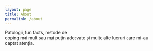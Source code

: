 ```yaml
---
layout: page
title: About
permalink: /about
---
```


Patologii, fun facts, metode de coping mai mult sau mai puțin adecvate și multe alte lucruri care mi-au captat atenția.

